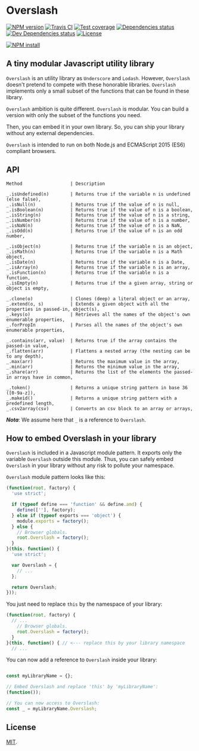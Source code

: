 # Overslash

[![NPM version][npm-image]][npm-url]
[![Travis CI][travis-image]][travis-url]
[![Test coverage][coveralls-image]][coveralls-url]
[![Dependencies status][dependencies-image]][dependencies-url]
[![Dev Dependencies status][devdependencies-image]][devdependencies-url]
[![License][license-image]](LICENSE.md)
<!--- [![node version][node-image]][node-url] -->
[![NPM install][npm-install-image]][npm-install-url]


## A tiny modular Javascript utility library

`Overslash` is an utility library as `Underscore` and `Lodash`. However, `Overslash` doesn't pretend to compete with these honorable libraries. `Overslash` implements only a small subset of the functions that can be found in these library.

`Overslash` ambition is quite different. `Overslash` is modular. You can build a version with only the subset of the functions you need.

Then, you can embed it in your own library. So, you can ship your library without any external dependencies.

`Overslash` is intended to run on both Node.js and ECMAScript 2015 (ES6) compliant browsers.


## API

```
Method                  | Description
```
```
_.isUndefined(n)        | Returns true if the variable n is undefined (else false),
_.isNull(n)             | Returns true if the value of n is null,
_.isBoolean(n)          | Returns true if the value of n is a boolean,
_.isString(n)           | Returns true if the value of n is a string,
_.isNumber(n)           | Returns true if the value of n is a number,
_.isNaN(n)              | Returns true if the value of n is a NaN,
_.isOdd(n)              | Returns true if the value of n is an odd number,

_.isObject(n)           | Returns true if the variable n is an object,
_.isMath(n)             | Returns true if the variable n is a Math object,
_.isDate(n)             | Returns true if the variable n is a Date,
_.isArray(n)            | Returns true if the variable n is an array,
_.isFunction(n)         | Returns true if the variable n is a function,
_.isEmpty(n)            | Returns true if the a given array, string or object is empty,

_.clone(o)              | Clones (deep) a literal object or an array,
_.extend(o, s)          | Extends a given object with all the properties in passed-in, object(s),
_.keys(o)               | Retrieves all the names of the object's own enumerable properties,
_.forPropIn             | Parses all the names of the object's own enumerable properties,

_.contains(arr, value)  | Returns true if the array contains the passed-in value,
_.flatten(arr)          | Flattens a nested array (the nesting can be to any depth),
_.max(arr)              | Returns the maximum value in the array,
_.min(arr)              | Returns the minimum value in the array,
_.share(arr)            | Returns the list of the elements the passed-in arrays have in common,

_.token()               | Returns a unique string pattern in base 36 ([0-9a-z]),
_.makeid()              | Returns a unique string pattern with a predefined length,
_.csv2array(csv)        | Converts an csv block to an array or arrays,

```

***Nota***:
We assume here that `_` is a reference to `Overslash`.


## How to embed Overslash in your library

`Overslash` is included in a Javascript module pattern. It exports only the variable `Overslash` outside this module. Thus, you can safely embed `Overslash` in your library without any risk to pollute your namespace.

`Overslash` module pattern looks like this:
```js
(function(root, factory) {
  'use strict';

  if (typeof define === 'function' && define.amd) {
    define([''], factory);
  } else if (typeof exports === 'object') {
    module.exports = factory();
  } else {
    // Browser globals.
    root.Overslash = factory();
  }
}(this, function() {
  'use strict';

  var Overslash = {
    // ...
  };

  return Overslash;
}));
```

You just need to replace `this` by the namespace of your library:
```js
(function(root, factory) {
  // ...
    // Browser globals.
    root.Overslash = factory();
  }
}(this, function() { // <--- replace this by your library namespace
  // ...
```

You can now add a reference to `Overslash` inside your library:
```js

const myLibraryName = {};

// Embed Overslash and replace 'this' by 'myLibraryName':
(function());

// You can now access to Overslash:
const _ = myLibraryName.Overslash;
```


## License

[MIT](LICENSE.md).

<!--- URls -->

[npm-image]: https://img.shields.io/npm/v/@mobilabs/overslash.svg?style=flat-square
[npm-install-image]: https://nodei.co/npm/@mobilabs/overslash.png?compact=true
[node-image]: https://img.shields.io/badge/node.js-%3E=_0.10-green.svg?style=flat-square
[download-image]: https://img.shields.io/npm/dm/@mobilabs/overslash.svg?style=flat-square
[travis-image]: https://img.shields.io/travis/jclo/overslash.svg?style=flat-square
[coveralls-image]: https://img.shields.io/coveralls/jclo/overslash/master.svg?style=flat-square
[dependencies-image]: https://david-dm.org/jclo/overslash/status.svg?theme=shields.io
[devdependencies-image]: https://david-dm.org/jclo/overslash/dev-status.svg?theme=shields.io
[license-image]: https://img.shields.io/npm/l/@mobilabs/overslash.svg?style=flat-square

[npm-url]: https://www.npmjs.com/package/@mobilabs/overslash
[npm-install-url]: https://nodei.co/npm/@mobilabs/overslash
[node-url]: http://nodejs.org/download
[download-url]: https://www.npmjs.com/package/@mobilabs/overslash
[travis-url]: https://travis-ci.org/jclo/overslash
[coveralls-url]: https://coveralls.io/github/jclo/overslash?branch=master
[dependencies-url]: https://david-dm.org/jclo/overslash
[devdependencies-url]: https://david-dm.org/jclo/overslash?type=dev
[license-url]: http://opensource.org/licenses/MIT
